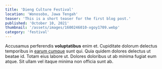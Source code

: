```yaml
---
title: 'Dieng Culture Festival'
location: 'Wonosobo, Jawa Tengah'
teaser: 'This is a short teaser for the first blog post.'
published: 'October 10, 2021'
thumbnail: '/assets/images/1600246010-xgoy1709.webp'
category: 'festival'
---
```


Accusamus perferendis **voluptatibus** enim et. Cupiditate dolorum
delectus temporibus in [earum cumque](https://w3collective.com) sunt 
qui. Quia quidem dolores delectus ut beatae id. Totam eius labore ut. 
Dolores doloribus ut ab minima fugiat eum atque. Sit ullam vel itaque 
minima non officia sunt ab.